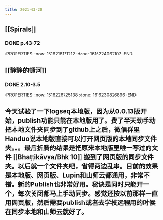 ```yaml
---
title: 2021-03-20
---
```


## [[Spirals]]
### DONE p.43-72
:PROPERTIES:
:now: 1616216171212
:done: 1616224062107
:END:
## [[静静的顿河]]
### DONE 2.10-3.5
:PROPERTIES:
:now: 1616226725138
:done: 1616230826896
:END:
## 今天试验了一下logseq本地版，因为从0.0.13版开始，publish功能只能在本地版用了。费了半天劲手动把本地文件夹同步到了github上之后，微信群里Handuo说本地版直接可以打开网页版的本地同步文件夹。。。最后折腾的结果是把原来本地版里唯一写过的文件 [[Bhaṭṭikāvya/Bhk 10]] 搬到了网页版的同步文件夹。以后就一个文件夹吧，省得两边乱串。目前的效果是本地版、网页版、Lupin和山师云都通用，非常不错。新的Publish也非常好用。秘诀是同时只能开一个，每次关闭都马上手动同步。感觉还按以前那样一直用网页版，然后需要publish或者去学校远程用的时候在同步本地和山师云就好了。
##
